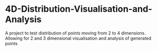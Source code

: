 # 4D-Distribution-Visualisation-and-Analysis
A project to test distribution of points moving from 2 to 4 dimensions.  Allowing for 2 and 3 dimensional visualisation and analysis of generated points  
